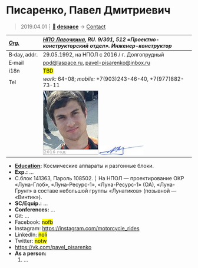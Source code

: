 # Писаренко, Павел Дмитриевич
> 2019.04.01 ┊ **[🚀](../index/index.md) [despace](index.md)** → [Contact](contact.md)

|*[Org.](contact.md)*|*[НПО Лавочкина](zz_lav.md), RU. 9/301, 512 «Проектно-конструкторский отдел». Инженер-конструктор*|
|:--|:--|
|B‑day, addr.| 29.05.1992, на НПОЛ с 2016 / г. Долгопрудный |
|E‑mail| <ppd@laspace.ru>, <pavel-pisarenko@inbox.ru> |
|i18n| <mark>TBD</mark> |
|Tel| *work:* 64-08; *mobile:* +7(903)243-46-40, +7(977)882-73-11 |
|| [![](f/contact/p/pisarenko_001_photo_thumb.jpg)](f/contact/p/pisarenko_001_photo.jpg) [![](f/contact/p/pisarenko_001_sign_thumb.jpg)](f/contact/p/pisarenko_001_sign.png) |

   - **[Education](edu.md):** Космические аппараты и разгонные блоки.
   - **Exp.:** …
   - С.блок 141363, Пароль 108502. ┊ На НПОЛ — проектирование ОКР «Луна-Глоб», «Луна-Ресурс-1», «Луна-Ресурс-1» (ОА), «Луна-Грунт» в составе небольшой группы «Лунатиков» (позывной — «Винтик»).
   - **SC/Equip.:** …
   - **Conferences:** …
   - Git: …
   - Facebook: <mark>nofb</mark>
   - Instagram: <https://instagram.com/motorcycle_rides>
   - LinkedIn: <mark>noli</mark>
   - Twitter: <mark>notw</mark>
   - <https://vk.com/pavel_pisarenko>
   - **As a person:**
      1. …
